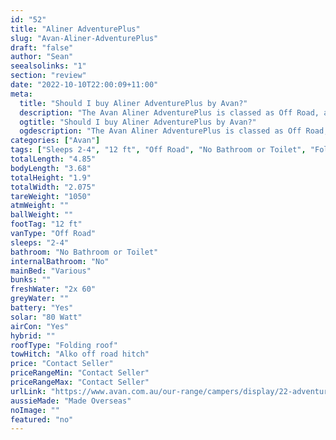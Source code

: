 ```yaml
---
id: "52"
title: "Aliner AdventurePlus"
slug: "Avan-Aliner-AdventurePlus"
draft: "false"
author: "Sean"
seealsolinks: "1"
section: "review"
date: "2022-10-10T22:00:09+11:00"
meta:
  title: "Should I buy Aliner AdventurePlus by Avan?"
  description: "The Avan Aliner AdventurePlus is classed as Off Road, and sleeps 2-4 people. It is Made Overseas and comes in at 12 ft. It generally has No Bathroom or Toilet."
  ogtitle: "Should I buy Aliner AdventurePlus by Avan?"
  ogdescription: "The Avan Aliner AdventurePlus is classed as Off Road, and sleeps 2-4 people. It is Made Overseas and comes in at 12 ft. It generally has No Bathroom or Toilet."
categories: ["Avan"]
tags: ["Sleeps 2-4", "12 ft", "Off Road", "No Bathroom or Toilet", "Folding roof", "Price Unknown"]
totalLength: "4.85"
bodyLength: "3.68"
totalHeight: "1.9"
totalWidth: "2.075"
tareWeight: "1050"
atmWeight: ""
ballWeight: ""
footTag: "12 ft"
vanType: "Off Road"
sleeps: "2-4"
bathroom: "No Bathroom or Toilet"
internalBathroom: "No"
mainBed: "Various"
bunks: ""
freshWater: "2x 60"
greyWater: ""
battery: "Yes"
solar: "80 Watt"
airCon: "Yes"
hybrid: ""
roofType: "Folding roof"
towHitch: "Alko off road hitch"
price: "Contact Seller"
priceRangeMin: "Contact Seller"
priceRangeMax: "Contact Seller"
urlLink: "https://www.avan.com.au/our-range/campers/display/22-adventureplus"
aussieMade: "Made Overseas"
noImage: ""
featured: "no"
---
```

